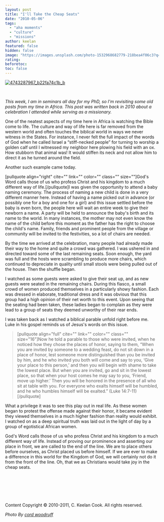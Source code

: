 ```yaml
---
layout: post
title: "I'll Take the Cheap Seats"
date: "2010-05-06"
tags: 
  - "aha moments"
  - "culture"
  - "missions"
author: keelan
featured: false
hidden: false
image: "https://images.unsplash.com/photo-1532968682779-218bea4f06c3?q=80&w=2070&auto=format&fit=crop&ixlib=rb-4.0.3&ixid=M3wxMjA3fDB8MHxwaG90by1wYWdlfHx8fGVufDB8fHx8fA%3D%3D"
rating:
beforetoc:
toc: false
---
```


[![4743287967_b22fa74c1b_b](images/b21b7-4743287967_b22fa74c1b_b.jpg)](https://keelancook.files.wordpress.com/2020/08/b21b7-4743287967_b22fa74c1b_b.jpg)

 

_This week, I am in seminars all day for my PhD, so I'm revisiting some old posts from my time in Africa. This post was written back in 2010 about a celebration I attended while serving as a missionary._

One of the neatest aspects of my time here in Africa is watching the Bible come to life. The culture and way of life here is far removed from the western world and often touches the biblical world in ways we never witness in the States. For instance, I never felt the full impact of the words of God when he called Israel a “stiff-necked people” for turning to worship a golden calf until I witnessed my neighbor here plowing his field with an ox. How stubborn that animal was! It would stiffen its neck and not allow him to direct it as he turned around the field.

Another such example came today.

\[pullquote align="right" cite="" link="" color="" class="" size=""\]God's Word calls those of us who profess Christ and his kingdom to a much different way of life.\[/pullquote\]I was given the opportunity to attend a baby naming ceremony. The process of naming a new child is done in a very different manner here. Instead of having a name picked out in advance (or possibly one for a boy and one for a girl) and this issue settled before the baby is even born, the people here will wait an entire week to give their newborn a name. A party will be held to announce the baby's birth and its name to the world. In many instances, the mother may not even know the name of the child before this moment as the father has the right to choose the child's name. Family, friends and prominent people from the village or community will be invited to the festivities, so a lot of chairs are needed.

By the time we arrived at the celebration, many people had already made their way to the home and quite a crowd was gathered. I was ushered in and directed toward some of the last remaining seats. Soon enough, the yard was full and the hosts were scrambling to produce more chairs, which continued to depreciate in quality until small stools were being pulled out of the house. Then the shuffle began.

I watched as some guests were asked to give their seat up, and as new guests were seated in the remaining chairs. During this fiasco, a small crowd of women produced themselves in a particularly showy fashion. Each was dressed in elaborate, traditional dress and it was obvious that this group had a high opinion of their net worth to this event. Upon seeing that the seating had been taken, these ladies began to complain as they were lead to a group of seats they deemed unworthy of their rear ends.

I was taken back as I watched a biblical parable unfold right before me. Luke in his gospel reminds us of Jesus's words on this issue.

> \[pullquote align="full" cite="" link="" color="" class="" size="16"\]Now he told a parable to those who were invited, when he noticed how they chose the places of honor, saying to them, “When you are invited by someone to a wedding feast, do not sit down in a place of honor, lest someone more distinguished than you be invited by him, and he who invited you both will come and say to you, ‘Give your place to this person,’ and then you will begin with shame to take the lowest place. But when you are invited, go and sit in the lowest place, so that when your host comes he may say to you, ‘Friend, move up higher.’ Then you will be honored in the presence of all who sit at table with you. For everyone who exalts himself will be humbled, and he who humbles himself will be exalted.” (Luke 14:7-11)\[/pullquote\]

What a privilege it was to see this play out in real life. As these women began to protest the offense made against their honor, it became evident they viewed themselves in a much higher fashion than reality would exhibit. I watched on as a deep spiritual truth was laid out in the light of day by a group of egotistical African women.

God's Word calls those of us who profess Christ and his kingdom to a much different way of life. Instead of proving our prominence and asserting our place in front, we are called to the end of the line. We are to place others before ourselves, as Christ placed us before himself. If we are ever to make a difference in this world for the Kingdom of God, we will certainly not do it from the front of the line. Oh, that we as Christians would take joy in the cheap seats.

 

 

 

Content Copyright © 2010-2011, C. Keelan Cook. All rights reserved.

 _Photo By [cord woodruff](http://www.flickr.com/photos/35709344@N00/4743287967/)_
